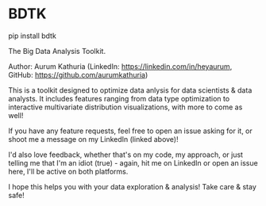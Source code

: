 # BDTK

pip install bdtk

The Big Data Analysis Toolkit. 

Author: Aurum Kathuria 
(LinkedIn: https://linkedin.com/in/heyaurum, GitHub: https://github.com/aurumkathuria)

This is a toolkit designed to optimize data anlysis for data scientists & data analysts. It includes features ranging from data type optimization to interactive multivariate distribution visualizations, with more to come as well!

If you have any feature requests, feel free to open an issue asking for it, or shoot me a message on my LinkedIn (linked above)!

I'd also love feedback, whether that's on my code, my approach, or just telling me that I'm an idiot (true) - again, hit me on LinkedIn or open an issue here, I'll be active on both platforms.

I hope this helps you with your data exploration & analysis! Take care & stay safe!
